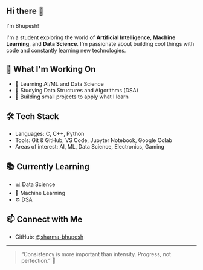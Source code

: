 ## Hi there 👋
I'm Bhupesh!

I'm a student exploring the world of **Artificial Intelligence**, **Machine Learning**, and **Data Science**. I'm passionate about building cool things with code and constantly learning new technologies.

## 🚀 What I'm Working On

- 🧠 Learning AI/ML and Data Science
- 📘 Studying Data Structures and Algorithms (DSA)
- 🔧 Building small projects to apply what I learn

## 🛠️ Tech Stack

- Languages: C, C++, Python
- Tools: Git & GitHub, VS Code, Jupyter Notebook, Google Colab
- Areas of interest: AI, ML, Data Science, Electronics, Gaming

## 📚 Currently Learning

- 📊 Data Science
- 🧠 Machine Learning
- ⚙️ DSA

## 📫 Connect with Me

- GitHub: [@sharma-bhupesh](https://github.com/sharma-bhupesh)

---

> “Consistency is more important than intensity. Progress, not perfection.” 🚀
